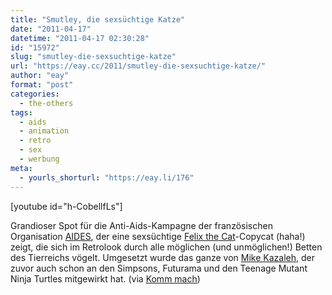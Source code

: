 ```yaml
---
title: "Smutley, die sexsüchtige Katze"
date: "2011-04-17"
datetime: "2011-04-17 02:30:28"
id: "15972"
slug: "smutley-die-sexsuchtige-katze"
url: "https://eay.cc/2011/smutley-die-sexsuchtige-katze/"
author: "eay"
format: "post"
categories:
  - the-others
tags:
  - aids
  - animation
  - retro
  - sex
  - werbung
meta:
  - yourls_shorturl: "https://eay.li/176"
---
```


\[youtube id="h-CobellfLs"\]

Grandioser Spot für die Anti-Aids-Kampagne der französischen Organisation [AIDES](http://www.aides.org/en), der eine sexsüchtige [Felix the Cat](http://de.wikipedia.org/wiki/Felix_the_Cat)\-Copycat (haha!) zeigt, die sich im Retrolook durch alle möglichen (und unmöglichen!) Betten des Tierreichs vögelt. Umgesetzt wurde das ganze von [Mike Kazaleh](http://en.wikipedia.org/wiki/Mike_Kazaleh), der zuvor auch schon an den Simpsons, Futurama und den Teenage Mutant Ninja Turtles mitgewirkt hat. (via [Komm mach](http://www.kommmach.com/allgemein/smutley-die-sexsuchtige-katze-anti-aids-spot/))
